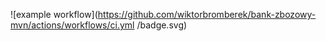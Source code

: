 ![example workflow](https://github.com/wiktorbromberek/bank-zbozowy-mvn/actions/workflows/ci.yml
/badge.svg)
